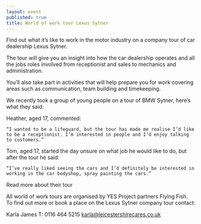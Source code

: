 ```yaml
---
layout: event
published: true
title: World of work tour Lexus Sytner
---
```

Find out what it’s like to work in the motor industry on a company tour of car dealership Lexus Sytner.

The tour will give you an insight into how the car dealership operates and all the jobs roles involved from receptionist and sales to mechanics and administration.

You’ll also take part in activities that will help prepare you for work covering areas such as communication, team building and timekeeping.

We recently took a group of young people on a tour of BMW Sytner, here’s what they said:

Heather, aged 17, commented:

    “I wanted to be a lifeguard, but the tour has made me realise I’d like to be a receptionist. I’m interested in people and I’d enjoy talking to customers.”

Tom, aged 17, started the day unsure on what job he would like to do, but after the tour he said:

    “I’ve really liked seeing the cars and I’d definitely be interested in working in the car bodyshop, spray painting the cars.”

Read more about their tour

All world of work tours are organised by YES Project partners Flying Fish. To find out more or book a place on the Lexus Sytner company tour contact:

Karla James T: 0116 464 5215 karla@leicestershirecares.co.uk
